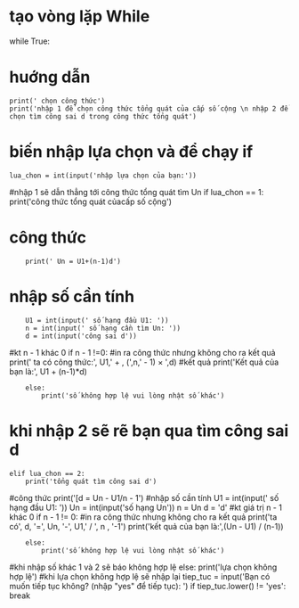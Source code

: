 # tạo vòng lặp While
while True:
# huớng dẫn
	print(' chọn công thức')
	print('nhập 1 để chọn công thức tổng quát của cấp số cộng \n nhập 2 để chọn tìm công sai d trong công thức tổng quát')

# biến nhập lựa chọn và để chạy if
	lua_chon = int(input('nhập lựa chọn của bạn:'))
#nhập 1 sẽ dẫn thẳng tới công thức tổng quát tìm Un
	if lua_chon == 1:
		print('công thức tổng quát củacấp số cộng')

# công thức
		print(' Un = U1+(n-1)d')
# nhập số cần tính
		U1 = int(input(' số hạng đầu U1: '))
		n = int(input(' số hạng cần tìm Un: '))
		d = int(input('công sai d'))
#kt n - 1 khác 0
		if n - 1 !=0:
#in ra công thức nhưng không cho ra kết quả
			print(' ta có công thức:', U1,' + , (',n,' - 1) × ',d)
#kết quả
			print('Kết quả của bạn là:', U1 + (n-1)*d)
			
		else:
			print('số không hợp lệ vui lòng nhật số khác')
# khi nhập 2 sẽ rẽ bạn qua tìm công sai d
	elif lua_chon == 2:
		print('tổng quát tìm công sai d')
#công thức
		print('[d = Un - U1/n - 1')
#nhập số cần tính
		U1 = int(input(' số hạng đầu U1: '))
		Un = int(input('số hạng Un'))
		n = Un
		d = 'd'
#kt giá trị n - 1 khác 0
		if n - 1 != 0:
#in ra công thức nhưng không cho ra kết quả
			print('ta có', d, '=', Un, '-', U1,' / ', n , '-1')
			print('kết quả của bạn là:',(Un - U1) / (n-1))
			
		else:
			print('số không hợp lệ vui lòng nhật số khác')
#khi nhập số khác 1 và 2 sẽ báo không hợp lệ
	else:
		print('lựa chọn không hợp lệ')
#khi lựa chọn không hợp lệ sẽ nhập lại
	tiep_tuc = input('Bạn có muốn tiếp tục không? (nhập "yes" để tiếp tục): ')
	if tiep_tuc.lower() != 'yes':
		break
		
